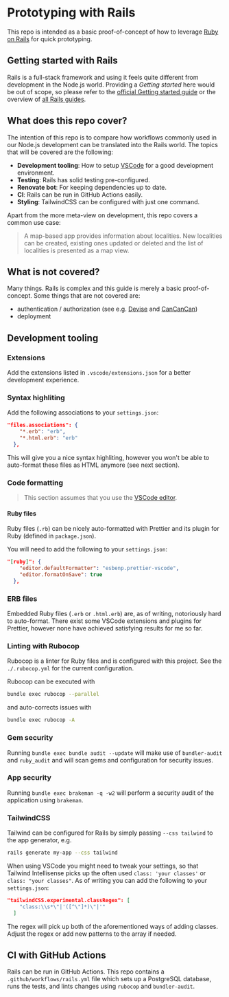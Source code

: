 # Prototyping with Rails

This repo is intended as a basic proof-of-concept of how to leverage [Ruby on Rails](https://rubyonrails.org/) for quick prototyping.

## Getting started with Rails

Rails is a full-stack framework and using it feels quite different from development in the Node.js world. Providing a _Getting started_ here would be out of scope, so please refer to the [official Getting started guide](https://guides.rubyonrails.org/getting_started.html) or the overview of [all Rails guides](https://guides.rubyonrails.org/index.html).

## What does this repo cover?

The intention of this repo is to compare how workflows commonly used in our Node.js development can be translated into the Rails world. The topics that will be covered are the following:

- **Development tooling**: How to setup [VSCode](https://code.visualstudio.com/) for a good development environment.
- **Testing**: Rails has solid testing pre-configured.
- **Renovate bot**: For keeping dependencies up to date.
- **CI**: Rails can be run in GitHub Actions easily.
- **Styling**: TailwindCSS can be configured with just one command.

Apart from the more meta-view on development, this repo covers a common use case:

> A map-based app provides information about localities. New localities can be created, existing ones updated or deleted and the list of localities is presented as a map view.

## What is not covered?

Many things. Rails is complex and this guide is merely a basic proof-of-concept. Some things that are not covered are:

- authentication / authorization (see e.g. [Devise](https://github.com/heartcombo/devise) and [CanCanCan](https://github.com/CanCanCommunity/cancancan))
- deployment

## Development tooling

### Extensions

Add the extensions listed in `.vscode/extensions.json` for a better development experience.

### Syntax highliting

Add the following associations to your `settings.json`:

```json
"files.associations": {
    "*.erb": "erb",
    "*.html.erb": "erb"
  },
```

This will give you a nice syntax highliting, however you won't be able to auto-format these files as HTML anymore (see next section).

### Code formatting

> This section assumes that you use the [VSCode editor](https://code.visualstudio.com/).

#### Ruby files

Ruby files (`.rb`) can be nicely auto-formatted with Prettier and its plugin for Ruby (defined in `package.json`).

You will need to add the following to your `settings.json`:

```json
"[ruby]": {
    "editor.defaultFormatter": "esbenp.prettier-vscode",
    "editor.formatOnSave": true
  },
```

### ERB files

Embedded Ruby files (`.erb` or `.html.erb`) are, as of writing, notoriously hard to auto-format. There exist some VSCode extensions and plugins for Prettier, however none have achieved satisfying results for me so far.

### Linting with Rubocop

Rubocop is a linter for Ruby files and is configured with this project. See the `./.rubocop.yml` for the current configuration.

Rubocop can be executed with

```bash
bundle exec rubocop --parallel
```

and auto-corrects issues with

```bash
bundle exec rubocop -A
```

### Gem security

Running `bundle exec bundle audit --update` will make use of `bundler-audit` and `ruby_audit` and will scan gems and configuration for security issues.

### App security

Running `bundle exec brakeman -q -w2` will perform a security audit of the application using `brakeman`.

### TailwindCSS

Tailwind can be configured for Rails by simply passing `--css tailwind` to the app generator, e.g.

```bash
rails generate my-app --css tailwind
```

When using VSCode you might need to tweak your settings, so that Tailwind Intellisense picks up the often used `class: 'your classes'` or `class: "your classes"`. As of writing you can add the following to your `settings.json`:

```json
"tailwindCSS.experimental.classRegex": [
    "class:\\s*\"|'([^\"]*)\"|'"
  ]
```

The regex will pick up both of the aforementioned ways of adding classes. Adjust the regex or add new patterns to the array if needed.


## CI with GitHub Actions

Rails can be run in GitHub Actions. This repo contains a `.github/workflows/rails.yml` file which sets up a PostgreSQL database, runs the tests, and lints changes using `rubocop` and `bundler-audit`.

